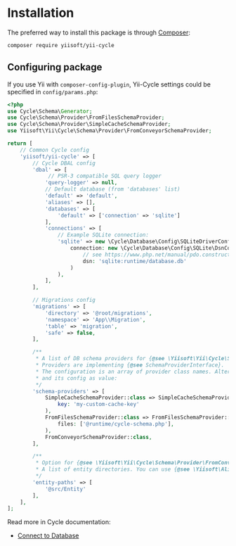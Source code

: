 # Installation

The preferred way to install this package is through [Composer](https://getcomposer.org/download/):

```bash
composer require yiisoft/yii-cycle
```

## Configuring package

If you use Yii with `composer-config-plugin`, Yii-Cycle settings could be specified in `config/params.php`:

```php
<?php
use Cycle\Schema\Generator;
use Cycle\Schema\Provider\FromFilesSchemaProvider;
use Cycle\Schema\Provider\SimpleCacheSchemaProvider;
use Yiisoft\Yii\Cycle\Schema\Provider\FromConveyorSchemaProvider;

return [
    // Common Cycle config
    'yiisoft/yii-cycle' => [
        // Cycle DBAL config
        'dbal' => [
             // PSR-3 compatible SQL query logger
            'query-logger' => null,
            // Default database (from 'databases' list)
            'default' => 'default',
            'aliases' => [],
            'databases' => [
                'default' => ['connection' => 'sqlite']
            ],
            'connections' => [
                // Example SQLite connection:
                'sqlite' => new \Cycle\Database\Config\SQLiteDriverConfig(
                    connection: new \Cycle\Database\Config\SQLite\DsnConnectionConfig(
                        // see https://www.php.net/manual/pdo.construct.php, DSN for connection syntax
                        dsn: 'sqlite:runtime/database.db'
                    )
                ),
            ],
        ],

        // Migrations config
        'migrations' => [
            'directory' => '@root/migrations',
            'namespace' => 'App\\Migration',
            'table' => 'migration',
            'safe' => false,
        ],

        /**
         * A list of DB schema providers for {@see \Yiisoft\Yii\Cycle\Schema\Provider\Support\SchemaProviderPipeline}
         * Providers are implementing {@see SchemaProviderInterface}.
         * The configuration is an array of provider class names. Alternatively, you can specify provider class as key
         * and its config as value:
         */
        'schema-providers' => [
            SimpleCacheSchemaProvider::class => SimpleCacheSchemaProvider::config(
                key: 'my-custom-cache-key'
            ),
            FromFilesSchemaProvider::class => FromFilesSchemaProvider::config(
                files: ['@runtime/cycle-schema.php'],
            ),
            FromConveyorSchemaProvider::class,
        ],

        /**
         * Option for {@see \Yiisoft\Yii\Cycle\Schema\Provider\FromConveyorSchemaProvider}.
         * A list of entity directories. You can use {@see \Yiisoft\Aliases\Aliases} in paths.
         */
        'entity-paths' => [
            '@src/Entity'
        ],
    ],
];
```

Read more in Cycle documentation:

- [Connect to Database](https://cycle-orm.dev/docs/database-configuration/2.x/en#installation-declare-connection)
